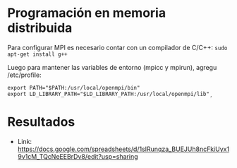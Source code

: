 # Programación en memoria distribuida
Para configurar MPI es necesario contar con un compilador de C/C++: ```sudo apt-get install g++```

Luego para mantener las variables de entorno (mpicc y mpirun), agregu /etc/profile:
```
export PATH="$PATH:/usr/local/openmpi/bin"
export LD_LIBRARY_PATH="$LD_LIBRARY_PATH:/usr/local/openmpi/lib"¸
```

# Resultados
- Link: https://docs.google.com/spreadsheets/d/1sIRunqza_BUEJUh8ncFkiUyx19v1cM_TQcNeEEBrDv8/edit?usp=sharing
